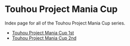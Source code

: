 # Touhou Project Mania Cup

Index page for all of the Touhou Project Mania Cup series.

- [Touhou Project Mania Cup 1st](1st)
- [Touhou Project Mania Cup 2nd](2nd)
